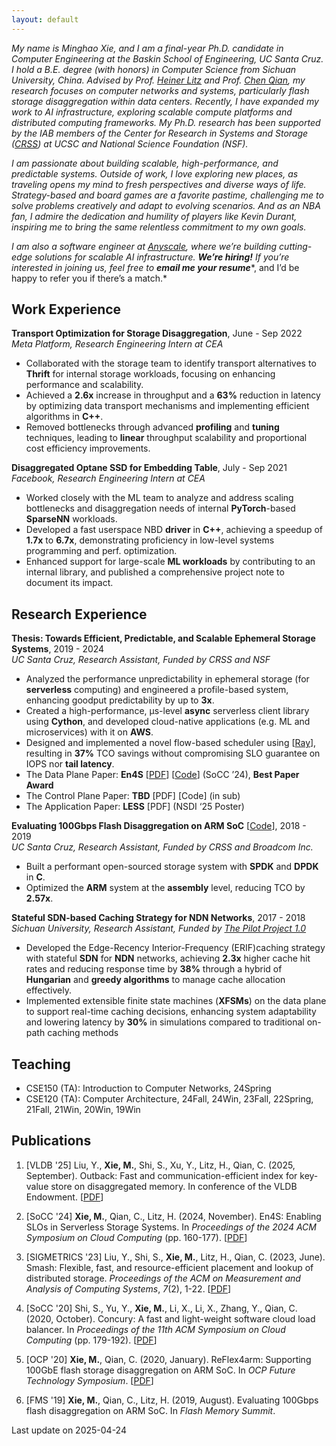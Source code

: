 ```yaml
---
layout: default
---
```



*My name is Minghao Xie, and I am a final-year Ph.D. candidate in Computer Engineering at the Baskin School of Engineering, UC Santa Cruz. I hold a B.E. degree (with honors) in Computer Science from Sichuan University, China. Advised by Prof.* [*Heiner Litz*](https://people.ucsc.edu/~hlitz/) *and Prof.* [*Chen Qian*](https://users.soe.ucsc.edu/~qian/)*, my research focuses on computer networks and systems, particularly flash storage disaggregation within data centers. Recently, I have expanded my work to AI infrastructure, exploring scalable compute platforms and distributed computing frameworks. My Ph.D. research has been supported by the IAB members of the Center for Research in Systems and Storage (*[*CRSS*](https://www.crss.ucsc.edu/index.html)*) at UCSC and National Science Foundation (NSF).*

*I am passionate about building scalable, high-performance, and predictable systems. Outside of work, I love exploring new places, as traveling opens my mind to fresh perspectives and diverse ways of life. Strategy-based and board games are a favorite pastime, challenging me to solve problems creatively and adapt to evolving scenarios. And as an NBA fan, I admire the dedication and humility of players like Kevin Durant, inspiring me to bring the same relentless commitment to my own goals.*

*I am also a software engineer at* [*Anyscale*](https://www.anyscale.com/)*, where we’re building cutting-edge solutions for scalable AI infrastructure.* ***We’re hiring!*** *If you’re interested in joining us, feel free to* ***email me your resume****, and I’d be happy to refer you if there’s a match.*

## Work Experience

**Transport Optimization for Storage Disaggregation**, June - Sep 2022   
*Meta Platform, Research Engineering Intern at CEA*

- Collaborated with the storage team to identify transport alternatives to **Thrift** for internal storage workloads, focusing on enhancing performance and scalability.
- Achieved a **2.6x** increase in throughput and a **63%** reduction in latency by optimizing data transport mechanisms and implementing efficient algorithms in **C++**.
- Removed bottlenecks through advanced **profiling** and **tuning** techniques, leading to **linear** throughput scalability and proportional cost efficiency improvements.

**Disaggregated Optane SSD for Embedding Table**, July - Sep 2021   
*Facebook, Research Engineering Intern at CEA*

- Worked closely with the ML team to analyze and address scaling bottlenecks and disaggregation needs of internal **PyTorch**-based **SparseNN** workloads.
- Developed a fast userspace NBD **driver** in **C++**, achieving a speedup of **1.7x** to **6.7x**, demonstrating proficiency in low-level systems programming and perf. optimization.
- Enhanced support for large-scale **ML workloads** by contributing to an internal library, and published a comprehensive project note to document its impact.

## Research Experience

**Thesis: Towards Efficient, Predictable, and Scalable Ephemeral Storage Systems**, 2019 - 2024   
*UC Santa Cruz, Research Assistant, Funded by CRSS and NSF*

- Analyzed the performance unpredictability in ephemeral storage (for **serverless** computing) and engineered a profile-based system, enhancing goodput predictability by up to **3x**.
- Created a high-performance, μs-level **async** serverless client library using **Cython**, and developed cloud-native applications (e.g. ML and microservices) with it on **AWS**.
- Designed and implemented a novel flow-based scheduler using [[Ray](https://www.ray.io/)], resulting in **37%** TCO savings without compromising SLO guarantee on IOPS nor **tail latency**.
- The Data Plane Paper: **En4S** [[PDF](https://github.com/mhxie/mhxie.github.io/blob/main/assets/paper/En4S.pdf)] [[Code](https://github.com/mhxie/En4S)] (SoCC ’24), **Best Paper Award**
- The Control Plane Paper: **TBD** [PDF] [Code] (in sub)
- The Application Paper: **LESS** [PDF] (NSDI ‘25 Poster)

**Evaluating 100Gbps Flash Disaggregation on ARM SoC** [[Code](https://github.com/mhxie/reflex4arm)], 2018 - 2019   
*UC Santa Cruz, Research Assistant, Funded by CRSS and Broadcom Inc.*

- Built a performant open-sourced storage system with **SPDK** and **DPDK** in **C**.
- Optimized the **ARM** system at the **assembly** level, reducing TCO by **2.57x**.

**Stateful SDN-based Caching Strategy for NDN Networks**, 2017 - 2018   
*Sichuan University, Research Assistant, Funded by* [*The Pilot Project 1.0*](https://zh.wikipedia.org/wiki/%E5%9F%BA%E7%A1%80%E5%AD%A6%E7%A7%91%E6%8B%94%E5%B0%96%E5%AD%A6%E7%94%9F%E5%9F%B9%E5%85%BB%E8%AF%95%E9%AA%8C%E8%AE%A1%E5%88%92)

- Developed the Edge-Recency Interior-Frequency (ERIF)caching strategy with stateful **SDN** for **NDN** networks, achieving **2.3x** higher cache hit rates and reducing response time by **38%** through a hybrid of **Hungarian** and **greedy algorithms** to manage cache allocation effectively.
- Implemented extensible finite state machines (**XFSMs**) on the data plane to support real-time caching decisions, enhancing system adaptability and lowering latency by **30%** in simulations compared to traditional on-path caching methods

## Teaching

- CSE150 (TA): Introduction to Computer Networks, 24Spring
- CSE120 (TA): Computer Architecture, 24Fall, 24Win, 23Fall, 22Spring, 21Fall, 21Win, 20Win, 19Win

## Publications

1. [VLDB '25] Liu, Y., **Xie, M.**, Shi, S., Xu, Y., Litz, H., Qian, C. (2025, September). Outback: Fast and communication-efficient index for key-value store on disaggregated memory. In conference of the VLDB Endowment. [[PDF](https://dl.acm.org/doi/10.14778/3705829.3705849)]

2. [SoCC '24] **Xie, M.**, Qian, C., Litz, H. (2024, November). En4S: Enabling SLOs in Serverless Storage Systems. In *Proceedings of the 2024 ACM Symposium on Cloud Computing* (pp. 160-177). [[PDF](https://dl.acm.org/doi/10.1145/3698038.3698529)]

3. [SIGMETRICS '23] Liu, Y., Shi, S., **Xie, M.**, Litz, H., Qian, C. (2023, June). Smash: Flexible, fast, and resource-efficient placement and lookup of distributed storage. *Proceedings of the ACM on Measurement and Analysis of Computing Systems*, *7*(2), 1-22. [[PDF](https://dl.acm.org/doi/10.1145/3606376.3593569)]

4. [SoCC '20] Shi, S., Yu, Y., **Xie, M.**, Li, X., Li, X., Zhang, Y., Qian, C. (2020, October). Concury: A fast and light-weight software cloud load balancer. In *Proceedings of the 11th ACM Symposium on Cloud Computing* (pp. 179-192). [[PDF](https://dl.acm.org/doi/10.1145/3419111.3421279)]

5. [OCP '20] **Xie, M.**, Qian, C. (2020, January). ReFlex4arm: Supporting 100GbE flash storage disaggregation on ARM SoC. In *OCP Future Technology Symposium*. [[PDF](https://github.com/mhxie/mhxie.github.io/blob/main/assets/paper/ReFlex4ARM.pdf)]

6. [FMS '19] **Xie, M.**, Qian, C., Litz, H. (2019, August). Evaluating 100Gbps flash disaggregation on ARM SoC. In *Flash Memory Summit*.

Last update on 2025-04-24